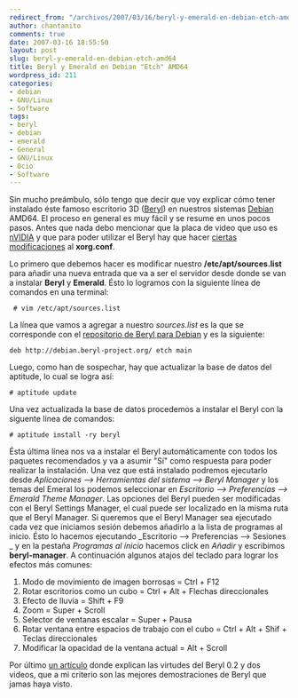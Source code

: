 ```yaml
---
redirect_from: "/archivos/2007/03/16/beryl-y-emerald-en-debian-etch-amd64/"
author: chantanito
comments: true
date: 2007-03-16 18:55:50
layout: post
slug: beryl-y-emerald-en-debian-etch-amd64
title: Beryl y Emerald en Debian "Etch" AMD64
wordpress_id: 211
categories:
- debian
- GNU/Linux
- Software
tags:
- beryl
- debian
- emerald
- General
- GNU/Linux
- Ocio
- Software
---
```


Sin mucho preámbulo, sólo tengo que decir que voy explicar cómo tener instalado éste famoso escritorio 3D ([Beryl](http://www.beryl-project.org/)) en nuestros sistemas [Debian](http://www.debian.org) AMD64. El proceso en general es muy fácil y se resume en unos pocos pasos. Antes que nada debo mencionar que la placa de video que uso es [nVIDIA](http://www.nvidia.com) y que para poder utilizar el Beryl hay que hacer [ciertas modificaciones](http://wiki.beryl-project.org/wiki/Install_Beryl_on_Debian#XORG.CONF) al **xorg.conf**.

Lo primero que debemos hacer es modificar nuestro **/etc/apt/sources.list** para añadir una nueva entrada que va a ser el servidor desde donde se van a instalar **Beryl** y **Emerald**. Ésto lo logramos con la siguiente línea de comandos en una terminal:

     # vim /etc/apt/sources.list

La línea que vamos a agregar a nuestro _sources.list_ es la que se corresponde con el [repositorio de Beryl para Debian](http://debian.beryl-project.org/) y es la siguiente:
 
    deb http://debian.beryl-project.org/ etch main

Luego, como han de sospechar, hay que actualizar la base de datos del aptitude, lo cual se logra así:

    # aptitude update

Una vez actualizada la base de datos procedemos a instalar el Beryl con la siguente línea de comandos:

    # aptitude install -ry beryl

Ésta última línea nos va a instalar el Beryl automáticamente con todos los paquetes recomendados y va a asumir "Sí" como respuesta para poder realizar la instalación. Una vez que está instalado podremos ejecutarlo desde _Aplicaciones --> Herramientas del sistema --> Beryl Manager_ y los temas del Emeral los podemos seleccionar en _Escritorio --> Preferencias --> Emerald Theme Manager_. Las opciones del Beryl pueden ser modificadas con el Beryl Settings Manager, el cual puede ser localizado en la misma ruta que el Beryl Manager.
Si queremos que el Beryl Manager sea ejecutado cada vez que iniciamos sesión debemos añadirlo a la lista de programas al inicio. Ésto lo hacemos ejecutando _Escritorio --> Preferencias --> Sesiones _ y en la pestaña _Programas al inicio_ hacemos click en _Añadir_ y escribimos **beryl-manager**.
A continuación algunos atajos del teclado para lograr los efectos más comunes:

  1. Modo de movimiento de imagen borrosas = Ctrl + F12
  2. Rotar escritorios como un cubo = Ctrl + Alt + Flechas direccionales
  3. Efecto de lluvia = Shift + F9
  4. Zoom = Super + Scroll
  5. Selector de ventanas escalar = Super + Pausa
  6. Rotar ventana entre espacios de trabajo con el cubo = Ctrl + Alt + Shif + Teclas direccionales
  7. Modificar la opacidad de la ventana actual = Alt + Scroll

Por último [un artículo](http://gskbyte.wordpress.com/2007/02/04/lo-que-viene-con-beryl-02/) donde explican las virtudes del Beryl 0.2 y dos videos, que a mi criterio son las mejores demostraciones de Beryl que jamas haya visto.
